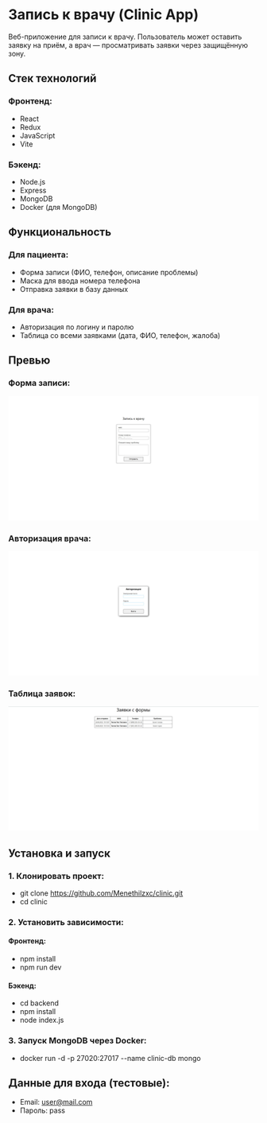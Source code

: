 # Запись к врачу (Clinic App)
Веб-приложение для записи к врачу. Пользователь может оставить заявку на приём, а врач — просматривать заявки через защищённую зону.

## Стек технологий

### Фронтенд:
- React
- Redux
- JavaScript
- Vite

### Бэкенд:
- Node.js
- Express
- MongoDB
- Docker (для MongoDB)

##  Функциональность

### Для пациента:
- Форма записи (ФИО, телефон, описание проблемы)
- Маска для ввода номера телефона
- Отправка заявки в базу данных

### Для врача:
- Авторизация по логину и паролю
- Таблица со всеми заявками (дата, ФИО, телефон, жалоба)

##  Превью
###  Форма записи:
![Форма записи](/assets/form-preview.jpg)

###  Авторизация врача:
![Авторизация](/assets/login-preview.jpg)

###  Таблица заявок:
![Заявки](/assets/entries-preview.jpg)

##  Установка и запуск

### 1. Клонировать проект:
- git clone https://github.com/Menethilzxc/clinic.git
- cd clinic

### 2. Установить зависимости:
#### Фронтенд:
- npm install
- npm run dev

#### Бэкенд:
- cd backend
- npm install
- node index.js

### 3. Запуск MongoDB через Docker:
- docker run -d -p 27020:27017 --name clinic-db mongo

##  Данные для входа (тестовые):
- Email: user@mail.com
- Пароль: pass
